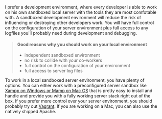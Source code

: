 I prefer a development environment, where every developer is able to work on his own sandboxed local server with the tools they are most comfotable with. A sandboxed development environment will reduce the risk of influencing or destroying other developers work. You will have full control on the configuration of your server environment plus full access to any logfiles you'll probably need during development and debugging.

> #### Good reasons why you should work on your local environment
> * independent sandboxed environment
> * no risk to collide with your co-workers
> * full control on the configuration of your environment
> * full access to server log files

To work in a local sandboxed server environment, you have plenty of options. You can either work with a preconfigured server sandbox like [Xampp on Windows or Mamp on Mac OS](./Environment/Local_Development_Environment/Xampp_&_Mamp) that is pretty easy to install and handle and provide you with a fully working server stack right out of the box. If you prefer more control over your server environment, you should probably try out [Vagrant](./Environment/Local_Development_Environment/Vagrant). If you are working on a Mac, you can also use the natively shipped Apache.
